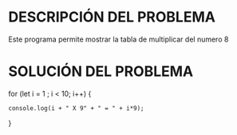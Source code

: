 
# DESCRIPCIÓN DEL PROBLEMA

Este programa permite mostrar la tabla de multiplicar del numero 8

# SOLUCIÓN DEL PROBLEMA

for (let i = 1 ; i < 10; i++) {
    
    console.log(i + " X 9" + " = " + i*9);

}